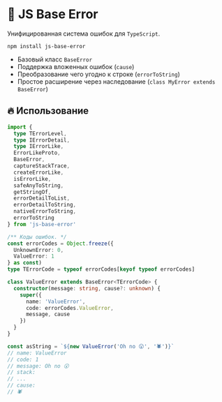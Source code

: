 
# 🚀 JS Base Error

Унифицированная система ошибок для `TypeScript`.

    npm install js-base-error

* Базовый класс `BaseError`
* Поддержка вложенных ошибок (`cause`)
* Преобразование чего угодно к строке (`errorToString`)
* Простое расширение через наследование (`class MyError extends BaseError`)

## 🔥 Использование

```ts
import { 
  type TErrorLevel,
  type IErrorDetail,
  type IErrorLike,
  ErrorLikeProto,
  BaseError,
  captureStackTrace,
  createErrorLike,
  isErrorLike,
  safeAnyToString,
  getStringOf,
  errorDetailToList,
  errorDetailToString,
  nativeErrorToString,
  errorToString
} from 'js-base-error'

/** Коды ошибок. */
const errorCodes = Object.freeze({
  UnknownError: 0,
  ValueError: 1
} as const)
type TErrorCode = typeof errorCodes[keyof typeof errorCodes]

class ValueError extends BaseError<TErrorCode> {
  constructor(message: string, cause?: unknown) {
    super({ 
      name: 'ValueError', 
      code: errorCodes.ValueError, 
      message, cause 
    })
  }
}

const asString = `${new ValueError('Oh no 😮', '🕷️')}`
// name: ValueError
// code: 1
// message: Oh no 😮
// stack:
// ...
// cause:
// 🕷️
```
